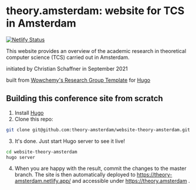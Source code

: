 # theory.amsterdam: website for TCS in Amsterdam
[![Netlify Status](https://api.netlify.com/api/v1/badges/af68c57e-db12-4d28-8383-410f5b7c9981/deploy-status)](https://app.netlify.com/sites/theory-amsterdam/deploys)

This website provides an overview of the academic research in theoretical computer science (TCS) carried out in Amsterdam.

initiated by Christian Schaffner in September 2021

built from [Wowchemy's Research Group Template](https://github.com/wowchemy/starter-hugo-research-group) for [Hugo](https://github.com/gohugoio/hugo)

## Building this conference site from scratch

1. Install [Hugo](https://gohugo.io)
2. Clone this repo:

```bash
git clone git@github.com:theory-amsterdam/website-theory-amsterdam.git
```

3. It's done. Just start Hugo server to see it live!

```bash
cd website-theory-amsterdam
hugo server
```

4. When you are happy with the result, commit the changes to the master branch. The site is then automatically deployed to https://theory-amsterdam.netlify.app/ and accessible under https://theory.amsterdam .
